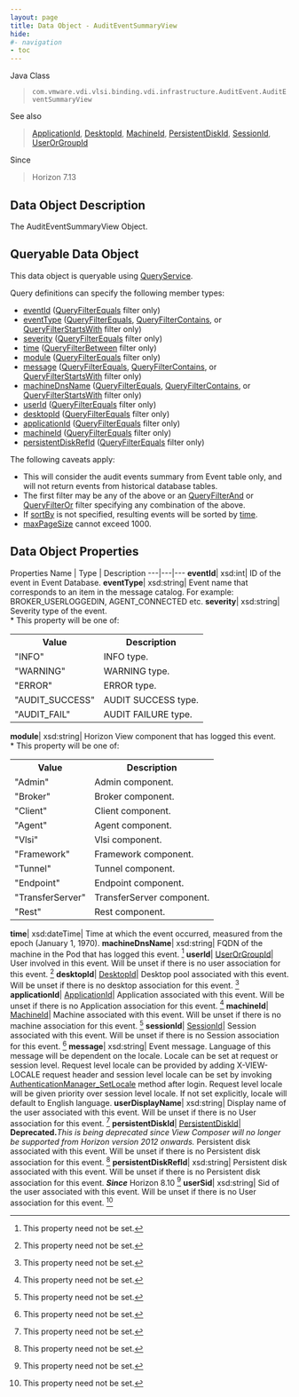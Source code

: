 ```yaml
---
layout: page
title: Data Object - AuditEventSummaryView
hide:
#- navigation
- toc
---
```






Java Class
> `com.vmware.vdi.vlsi.binding.vdi.infrastructure.AuditEvent.AuditEventSummaryView`

See also
> [ApplicationId](vdi.entity.ApplicationId.md), [DesktopId](vdi.entity.DesktopId.md), [MachineId](vdi.entity.MachineId.md), [PersistentDiskId](vdi.entity.PersistentDiskId.md), [SessionId](vdi.entity.SessionId.md), [UserOrGroupId](vdi.entity.UserOrGroupId.md)

Since
> Horizon 7.13


## Data Object Description

The AuditEventSummaryView Object.

##  Queryable Data Object

This data object is queryable using [QueryService](vdi.query.QueryService.md "QueryService").

Query definitions can specify the following member types:

* [eventId](vdi.infrastructure.AuditEvent.AuditEventSummaryView.md#eventId) ([QueryFilterEquals](vdi.query.QueryFilter.Equals.md) filter only)
* [eventType](vdi.infrastructure.AuditEvent.AuditEventSummaryView.md#eventType) ([QueryFilterEquals](vdi.query.QueryFilter.Equals.md), [QueryFilterContains](vdi.query.QueryFilter.Contains.md), or [QueryFilterStartsWith](vdi.query.QueryFilter.StartsWith.md) filter only)
* [severity](vdi.infrastructure.AuditEvent.AuditEventSummaryView.md#severity) ([QueryFilterEquals](vdi.query.QueryFilter.Equals.md) filter only)
* [time](vdi.infrastructure.AuditEvent.AuditEventSummaryView.md#time) ([QueryFilterBetween](vdi.query.QueryFilter.Between.md) filter only)
* [module](vdi.infrastructure.AuditEvent.AuditEventSummaryView.md#module) ([QueryFilterEquals](vdi.query.QueryFilter.Equals.md) filter only)
* [message](vdi.infrastructure.AuditEvent.AuditEventSummaryView.md#message) ([QueryFilterEquals](vdi.query.QueryFilter.Equals.md), [QueryFilterContains](vdi.query.QueryFilter.Contains.md), or [QueryFilterStartsWith](vdi.query.QueryFilter.StartsWith.md) filter only)
* [machineDnsName](vdi.infrastructure.AuditEvent.AuditEventSummaryView.md#machineDnsName) ([QueryFilterEquals](vdi.query.QueryFilter.Equals.md), [QueryFilterContains](vdi.query.QueryFilter.Contains.md), or [QueryFilterStartsWith](vdi.query.QueryFilter.StartsWith.md) filter only)
* [userId](vdi.infrastructure.AuditEvent.AuditEventSummaryView.md#userId) ([QueryFilterEquals](vdi.query.QueryFilter.Equals.md) filter only)
* [desktopId](vdi.infrastructure.AuditEvent.AuditEventSummaryView.md#desktopId) ([QueryFilterEquals](vdi.query.QueryFilter.Equals.md) filter only)
* [applicationId](vdi.infrastructure.AuditEvent.AuditEventSummaryView.md#applicationId) ([QueryFilterEquals](vdi.query.QueryFilter.Equals.md) filter only)
* [machineId](vdi.infrastructure.AuditEvent.AuditEventSummaryView.md#machineId) ([QueryFilterEquals](vdi.query.QueryFilter.Equals.md) filter only)
* [persistentDiskRefId](vdi.infrastructure.AuditEvent.AuditEventSummaryView.md#persistentDiskRefId) ([QueryFilterEquals](vdi.query.QueryFilter.Equals.md) filter only)

The following caveats apply:
* This will consider the audit events summary from Event table only, and will not return events from historical database tables.
* The first filter may be any of the above or an [QueryFilterAnd](vdi.query.QueryFilter.And.md) or [QueryFilterOr](vdi.query.QueryFilter.Or.md) filter specifying any combination of the above.
* If [sortBy](vdi.query.QueryDefinition.md#sortBy) is not specified, resulting events will be sorted by [time](vdi.infrastructure.AuditEvent.AuditEventSummaryView.md#time).
* [maxPageSize](vdi.query.QueryDefinition.md#maxPageSize) cannot exceed 1000.



## Data Object Properties
Properties
Name |  Type |  Description
---|---|---
**eventId**|  xsd:int|  ID of the event in Event Database.
**eventType**|  xsd:string|  Event name that corresponds to an item in the message catalog. For example: BROKER_USERLOGGEDIN, AGENT_CONNECTED etc.
**severity**|  xsd:string|  Severity type of the event.<br>* This property will be one of:<br><table><tr><th>Value</th><th>Description</th></tr><tr><td>"INFO"</td><td>INFO type.</td></tr><tr><td>"WARNING"</td><td>WARNING type.</td></tr><tr><td>"ERROR"</td><td>ERROR type.</td></tr><tr><td>"AUDIT_SUCCESS"</td><td>AUDIT SUCCESS type.</td></tr><tr><td>"AUDIT_FAIL"</td><td>AUDIT FAILURE type.</td></tr></table>
**module**|  xsd:string|  Horizon View component that has logged this event.<br>* This property will be one of:<br><table><tr><th>Value</th><th>Description</th></tr><tr><td>"Admin"</td><td>Admin component.</td></tr><tr><td>"Broker"</td><td>Broker component.</td></tr><tr><td>"Client"</td><td>Client component.</td></tr><tr><td>"Agent"</td><td>Agent component.</td></tr><tr><td>"Vlsi"</td><td>Vlsi component.</td></tr><tr><td>"Framework"</td><td>Framework component.</td></tr><tr><td>"Tunnel"</td><td>Tunnel component.</td></tr><tr><td>"Endpoint"</td><td>Endpoint component.</td></tr><tr><td>"TransferServer"</td><td>TransferServer component.</td></tr><tr><td>"Rest"</td><td>Rest component.</td></tr></table>
**time**|  xsd:dateTime|  Time at which the event occurred, measured from the epoch (January 1, 1970).
**machineDnsName**|  xsd:string|  FQDN of the machine in the Pod that has logged this event. [^1]
**userId**| [UserOrGroupId](vdi.entity.UserOrGroupId.md)|  User involved in this event. Will be unset if there is no user association for this event. [^1]
**desktopId**| [DesktopId](vdi.entity.DesktopId.md)|  Desktop pool associated with this event. Will be unset if there is no desktop association for this event. [^1]
**applicationId**| [ApplicationId](vdi.entity.ApplicationId.md)|  Application associated with this event. Will be unset if there is no Application association for this event. [^1]
**machineId**| [MachineId](vdi.entity.MachineId.md)|  Machine associated with this event. Will be unset if there is no machine association for this event. [^1]
**sessionId**| [SessionId](vdi.entity.SessionId.md)|  Session associated with this event. Will be unset if there is no Session association for this event. [^1]
**message**|  xsd:string|  Event message. Language of this message will be dependent on the locale. Locale can be set at request or session level. Request level locale can be provided by adding X-VIEW-LOCALE request header and session level locale can be set by invoking [AuthenticationManager_SetLocale](vdi.AuthenticationManager.md#setLocale) method after login. Request level locale will be given priority over session level locale. If not set explicitly, locale will default to English language.
**userDisplayName**|  xsd:string|  Display name of the user associated with this event. Will be unset if there is no User association for this event. [^1]
**persistentDiskId**| [PersistentDiskId](vdi.entity.PersistentDiskId.md)| **Deprecated.**_This is being deprecated since View Composer will no longer be supported from Horizon version 2012 onwards._ Persistent disk associated with this event. Will be unset if there is no Persistent disk association for this event. [^1]
**persistentDiskRefId**|  xsd:string|  Persistent disk associated with this event. Will be unset if there is no Persistent disk association for this event.  **_Since_** Horizon 8.10 [^1]
**userSid**|  xsd:string|  Sid of the user associated with this event. Will be unset if there is no User association for this event. [^1]
 


 


[^1]: This property need not be set.